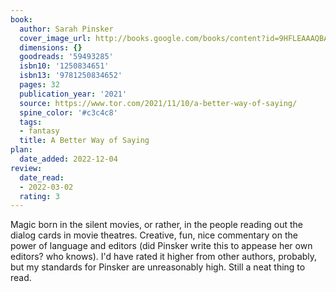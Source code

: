 ```yaml
---
book:
  author: Sarah Pinsker
  cover_image_url: http://books.google.com/books/content?id=9HFLEAAAQBAJ&printsec=frontcover&img=1&zoom=1&edge=curl&source=gbs_api
  dimensions: {}
  goodreads: '59493285'
  isbn10: '1250834651'
  isbn13: '9781250834652'
  pages: 32
  publication_year: '2021'
  source: https://www.tor.com/2021/11/10/a-better-way-of-saying/
  spine_color: '#c3c4c8'
  tags:
  - fantasy
  title: A Better Way of Saying
plan:
  date_added: 2022-12-04
review:
  date_read:
  - 2022-03-02
  rating: 3
---
```


Magic born in the silent movies, or rather, in the people reading out the dialog cards in movie theatres. Creative, fun,
nice commentary on the power of language and editors (did Pinsker write this to appease her own editors? who knows). I'd
have rated it higher from other authors, probably, but my standards for Pinsker are unreasonably high. Still a neat
thing to read.
